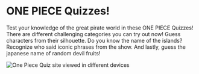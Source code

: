 # ONE PIECE Quizzes!

Test your knowledge of the great pirate world in  these ONE PIECE Quizzes! There are different challenging categories you can try out now! Guess characters from their silhouette. Do you know the name of the islands? Recognize who said iconic phrases from the show. And lastly, guess the japanese name of random devil fruits!

![One Piece Quiz site viewed in different devices](https://i.ibb.co/Mp5Wb7r/Immagine-2024-06-25-101056.png)
